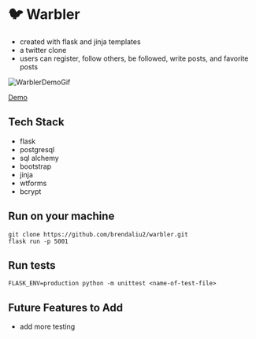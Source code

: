 # 🐦 Warbler

- created with flask and jinja templates
- a twitter clone 
- users can register, follow others, be followed, write posts, and favorite posts

![WarblerDemoGif](https://user-images.githubusercontent.com/104796562/199827901-be102316-b3c4-42ad-93f3-14d112747cc0.gif)

[Demo](https://bjl-warbler.herokuapp.com/)

## Tech Stack
- flask
- postgresql
- sql alchemy
- bootstrap
- jinja
- wtforms
- bcrypt

## Run on your machine

```
git clone https://github.com/brendaliu2/warbler.git
flask run -p 5001
```

## Run tests
```
FLASK_ENV=production python -m unittest <name-of-test-file>
```

## Future Features to Add

* add more testing
